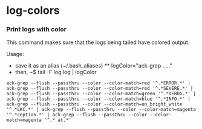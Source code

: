 # log-colors
### Print logs with color

This command makes sure that the logs being tailed have colored output.

Usage: 
 * save it as an alias (~/.bash_aliases)
 ** logColor="ack-grep ....."
 * then, ~$ tail -F log.log | logColor

```shell
ack-grep --flush --passthru --color --color-match=red '^.*ERROR.*' | ack-grep --flush --passthru --color --color-match=red '^.*SEVERE.*' | ack-grep --flush --passthru --color --color-match=green '^.*DEBUG.*' | ack-grep --flush --passthru --color --color-match=blue '^.*INFO.*' | ack-grep --flush --passthru --color --color-match=on_bright_white '^.*LKC.*' | ack-grep --flush --passthru --color --color-match=magenta '^.*ception.*' | ack-grep --flush --passthru --color --color-match=magenta '^.*	at.*'
```
